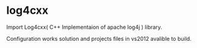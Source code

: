 log4cxx
=======
Import Log4cxx( C++ Implementaion of apache log4j ) library.

Configuration works solution and projects files in vs2012 avalible to build.
